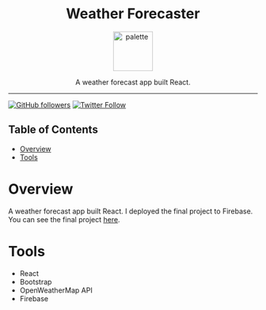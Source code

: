 <div align="center">
<h1> Weather Forecaster </h1>

<a href="https://www.emojione.com/emoji/1f326">
<img height="80" width="80" alt="palette" src="https://user-images.githubusercontent.com/26611339/41122476-a5da346a-6a69-11e8-84ad-1b0d3b9acde6.png" />
</a>

<p> A weather forecast app built React. </p>
</div>

<hr />


[![GitHub followers](https://img.shields.io/github/followers/christiandavidturner.svg?style=social&label=Follow)](http://github.com/christiandavidturner) [![Twitter Follow](https://img.shields.io/twitter/follow/imcdt.svg?style=social&label=Follow)](https://twitter.com/imcdt)


## Table of Contents

* [Overview](#overview)
* [Tools](#tools)


# Overview

A weather forecast app built React. I deployed the final project to Firebase. You can see the final project [here](https://my-weather-app-react.firebaseapp.com).


# Tools

- React
- Bootstrap
- OpenWeatherMap API
- Firebase
